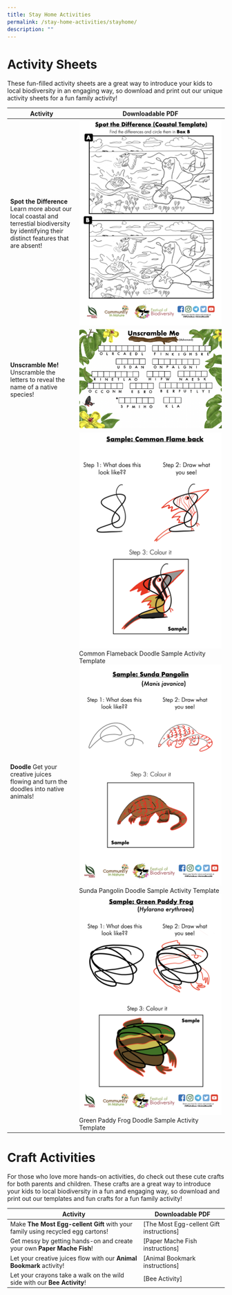```yaml
---
title: Stay Home Activities
permalink: /stay-home-activities/stayhome/
description: ""
---
```

# **Activity Sheets**

These fun-filled activity sheets are a great way to introduce your kids to local biodiversity in an engaging way, so download and print out our unique activity sheets for a fun family activity!

| Activity | Downloadable PDF  |
| -------- | -------- | 
| **Spot the Difference** Learn more about our local coastal and terrestial biodiversity by identifying their distinct features that are absent!     |  ![](/images/spot%20the%20difference.png)    | 
|**Unscramble Me!** Unscramble the letters to reveal the name of a native species! |    ![](/images/unscramble%20me.png) |
|**Doodle** Get your creative juices flowing and turn the doodles into native animals! | ![](/images/doodle.png)Common Flameback Doodle Sample Activity Template  ![](/images/pangolin%20doodle%20activity.png) Sunda Pangolin Doodle Sample Activity Template ![](/images/frog%20doodle%20activity.png) Green Paddy Frog Doodle Sample Activity Template|



# **Craft Activities**
For those who love more hands-on activities, do check out these cute crafts for both parents and children. These crafts are a great way to introduce your kids to local biodiversity in a fun and engaging way, so download and print out our templates and fun crafts for a fun family activity!



| Activity        | Downloadable PDF |
| -------------| -------- | 
|Make **The Most Egg-cellent Gift** with your family using recycled egg cartons! | [The Most Egg-cellent Gift instructions]|
|Get messy by getting hands-on and create your own **Paper Mache Fish**!|[Paper Mache Fish instructions]|
Let your creative juices flow with our **Animal Bookmark** activity!|[Animal Bookmark instructions]|
Let your crayons take a walk on the wild side with our **Bee Activity**! |[Bee Activity]|